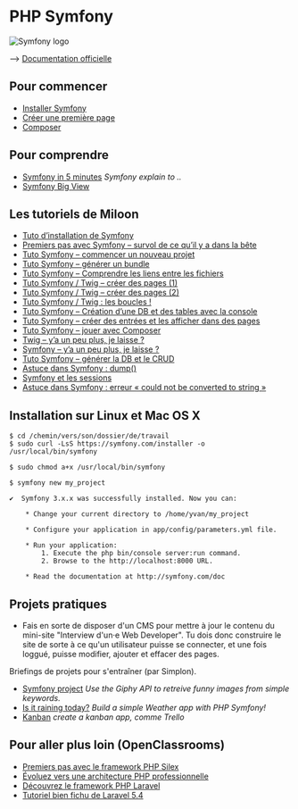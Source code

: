 # PHP Symfony

![Symfony logo](https://symfony.com/images/v5/opengraph/symfony_logo.png?v=4)

--> [Documentation officielle](http://documentation-symfony.fr)

## Pour commencer

* [Installer Symfony](http://symfony.com/doc/current/setup.html)
* [Créer une première page](http://symfony.com/doc/current/page_creation.html)
* [Composer](https://getcomposer.org/doc/00-intro.md)

## Pour comprendre

* [Symfony in 5 minutes](https://symfony.com/what-is-symfony) _Symfony explain to .._
* [Symfony Big View](https://symfony.com/doc/current/quick_tour/the_big_picture.html)

## Les tutoriels de Miloon

- [Tuto d’installation de Symfony](https://mae.ovh/blog/tuto-installation-symfony/)
- [Premiers pas avec Symfony – survol de ce qu’il y a dans la bête](https://mae.ovh/blog/premiers-pas-symfony/)
- [Tuto Symfony – commencer un nouveau projet](https://mae.ovh/blog/tuto-symfony-commencer-nouveau-projet/)
- [Tuto Symfony – générer un bundle](https://mae.ovh/blog/tuto-symfony-vues-fichiers/)
- [Tuto Symfony – Comprendre les liens entre les fichiers](https://mae.ovh/blog/tuto-symfony-generer-bundle/)
- [Tuto Symfony / Twig – créer des pages (1)](https://mae.ovh/blog/tuto-symfony-creer-pages-1/)
- [Tuto Symfony / Twig – créer des pages (2)](https://mae.ovh/blog/tuto-symfony-twig-creer-pages-2/)
- [Tuto Symfony / Twig : les boucles !](https://mae.ovh/blog/tuto-symfony-twig-boucles/)
- [Tuto Symfony – Création d’une DB et des tables avec la console](https://mae.ovh/blog/tuto-symfony-creation-db-tables-console-affichage-donnees/)
- [Tuto Symfony – créer des entrées et les afficher dans des pages](https://mae.ovh/blog/tuto-symfony-creer-entrees-afficher/)
- [Tuto Symfony – jouer avec Composer](https://mae.ovh/blog/tuto-symfony-composer/)
- [Twig – y’a un peu plus, je laisse ?](https://mae.ovh/blog/symfony-ya-un-peu-plus-je-laisse/)
- [Symfony – y’a un peu plus, je laisse ?](https://mae.ovh/blog/twig-ya-un-peu-plus-je-laisse/)
- [Tuto Symfony – générer la DB et le CRUD](https://mae.ovh/blog/tuto-symfony-generer-db-crud/)
- [Astuce dans Symfony : dump()](https://mae.ovh/blog/astuce-dans-symfony-dump/)
- [Symfony et les sessions](https://mae.ovh/blog/symfony-et-les-sessions/)
- [Astuce dans Symfony : erreur « could not be converted to string »](https://mae.ovh/blog/astuce-dans-symfony-erreur-could-not-be-converted-to-string/)


## Installation sur Linux et Mac OS X

```shell
$ cd /chemin/vers/son/dossier/de/travail
$ sudo curl -LsS https://symfony.com/installer -o /usr/local/bin/symfony

$ sudo chmod a+x /usr/local/bin/symfony

$ symfony new my_project

✔  Symfony 3.x.x was successfully installed. Now you can:

    * Change your current directory to /home/yvan/my_project

    * Configure your application in app/config/parameters.yml file.

    * Run your application:
        1. Execute the php bin/console server:run command.
        2. Browse to the http://localhost:8000 URL.

    * Read the documentation at http://symfony.com/doc
```

## Projets pratiques

- Fais en sorte de disposer d'un CMS pour mettre à jour le contenu du mini-site "Interview d'un·e Web Developer". Tu dois donc construire le site de sorte à ce qu'un utilisateur puisse se connecter, et une fois loggué, puisse modifier, ajouter et effacer des pages.

Briefings de projets pour s'entraîner (par Simplon).

* [Symfony project](https://github.com/simplonco/symfony-project) _Use the Giphy API to retreive funny images from simple keywords._
* [Is it raining today?](https://github.com/simplonco/is-it-raining-today) _Build a simple Weather app with PHP Symfony!_
* [Kanban](https://github.com/simplonco/kanban) _create a kanban app, comme Trello_



## Pour aller plus loin (OpenClassrooms)

* [Premiers pas avec le framework PHP Silex](https://openclassrooms.com/courses/premiers-pas-avec-le-framework-php-silex)
* [Évoluez vers une architecture PHP professionnelle](https://openclassrooms.com/courses/evoluez-vers-une-architecture-php-professionnelle)
* [Découvrez le framework PHP Laravel](https://openclassrooms.com/courses/decouvrez-le-framework-php-laravel-1) 
* [Tutoriel bien fichu de Laravel 5.4](https://www.parthpatel.net/laravel-tutorial-for-beginner-5-4/)



